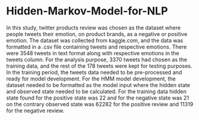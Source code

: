 # Hidden-Markov-Model-for-NLP
In this study, twitter products review was chosen as the dataset where people tweets their emotion, on product brands, as a negative or positive emotion. The dataset was collected from kaggle.com, and the data was formatted in a .csv file containing tweets and respective emotions. There were 3548 tweets in text format along with respective emotions in the tweets column. For the analysis purpose, 3370 tweets had chosen as the training data, and the rest of the 178 tweets were kept for testing purposes. In the training period, the tweets data needed to be pre-processed and ready for model development. For the HMM model development, the dataset needed to be formatted as the model input where the hidden state and observed state needed to be calculated. For the training data hidden state found for the positive state was 22 and for the negative state was 21 on the contrary observed state was 62282 for the positive review and 11319 for the negative review.
